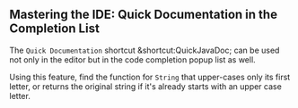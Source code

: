 ## Mastering the IDE: Quick Documentation in the Completion List

The <span class="control">`Quick Documentation`</span> shortcut 
<span class="shortcut">&shortcut:QuickJavaDoc;</span> 
can be used not only in the editor but in the code completion popup list as well.

Using this feature, find the function for `String` that upper-cases only its
first letter, or returns the original string if it's already starts with an
upper case letter.
